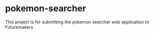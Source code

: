 # pokemon-searcher
This project is for submitting the pokemon searcher web application to Futuremakers
